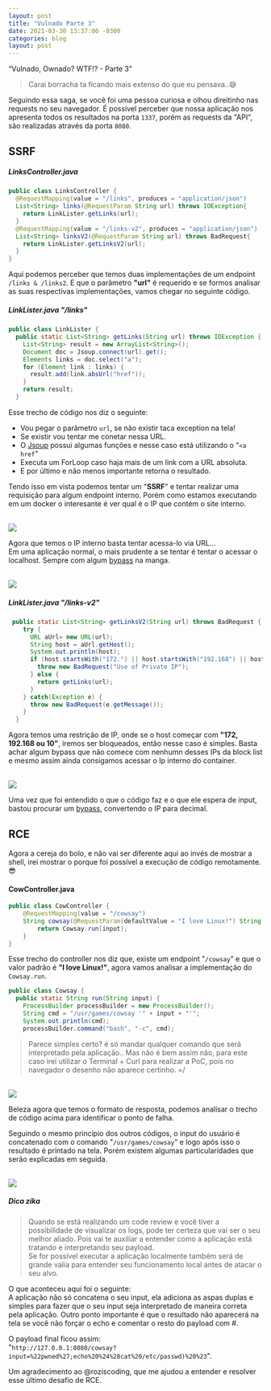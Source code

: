 ```yaml
---
layout: post
title: "Vulnado Parte 3"
date: 2021-03-30 13:37:00 -0300 
categories: blog
layout: post
---
```


“Vulnado, Ownado? WTF!? - Parte 3"
<!--more-->


>Carai borracha ta ficando mais extenso do que eu pensava..😅

Seguindo essa saga, se você foi uma pessoa curiosa e olhou direitinho nas requests no seu navegador. É possível perceber que nossa aplicação nos apresenta todos os resultados na porta `1337`, porém as requests da "API", são realizadas através da porta `8080`.

## SSRF

##### LinksController.java
```java
public class LinksController {
  @RequestMapping(value = "/links", produces = "application/json")
  List<String> links(@RequestParam String url) throws IOException{
    return LinkLister.getLinks(url);
  }
  @RequestMapping(value = "/links-v2", produces = "application/json")
  List<String> linksV2(@RequestParam String url) throws BadRequest{
    return LinkLister.getLinksV2(url);
  }
}
```

Aqui podemos perceber que temos duas implementações de um endpoint `/links & /links2`. E que o parâmetro **"url"** é requerido e se formos analisar as suas respectivas implementações, vamos chegar no seguinte código.

##### LinkLister.java "/links"
```java
public class LinkLister {
  public static List<String> getLinks(String url) throws IOException {
    List<String> result = new ArrayList<String>();
    Document doc = Jsoup.connect(url).get();
    Elements links = doc.select("a");
    for (Element link : links) {
      result.add(link.absUrl("href"));
    }
    return result;
  }
```

Esse trecho de código nos diz o seguinte:
* Vou pegar o parâmetro `url`, se não existir taca exception na tela!
* Se existir vou tentar me conetar nessa URL.
* O [Jsoup](https://jsoup.org/cookbook/extracting-data/selector-syntax) possui algumas funções e nesse caso está utilizando o "`<a href`"
* Executa um ForLoop caso haja mais de um link com a URL absoluta.
* E por último e não menos importante retorna o resultado.

Tendo isso em vista podemos tentar um "**SSRF**" e tentar realizar uma requisição para algum endpoint interno. Porém como estamos executando em um docker o interesante é ver qual é o IP que contém o site interno.

<br>
<img src="/assets/img/Vulnado-5.png">
<br>

Agora que temos o IP interno basta tentar acessa-lo via URL...<br>
Em uma aplicação normal, o mais prudente a se tentar é tentar o acessar o localhost. Sempre com algum [bypass](https://github.com/swisskyrepo/PayloadsAllTheThings/tree/master/Server%20Side%20Request%20Forgery#payloads-with-localhost) na manga.

<br>
<img src="/assets/img/Vulnado-6.png">
<br>

##### LinkLister.java "/links-v2"
```java
 public static List<String> getLinksV2(String url) throws BadRequest {
    try {
      URL aUrl= new URL(url);
      String host = aUrl.getHost();
      System.out.println(host);
      if (host.startsWith("172.") || host.startsWith("192.168") || host.startsWith("10.")){
        throw new BadRequest("Use of Private IP");
      } else {
        return getLinks(url);
      }
    } catch(Exception e) {
      throw new BadRequest(e.getMessage());
    }
  }
```

Agora temos uma restrição de IP, onde se o host começar com **"172, 192.168 ou 10"**, iremos ser bloqueados, então nesse caso é simples. Basta achar algum bypass que não comece com nenhumn desses IPs da block list e mesmo assim ainda consigamos acessar o Ip interno do container.

<br>
<img src="/assets/img/Vulnado-7.png">
<br>

Uma vez que foi entendido o que o código faz e o que ele espera de input, bastou procurar um [bypass](https://www.ipaddressguide.com/ip), convertendo o IP para decimal.

## RCE

Agora a cereja do bolo, e não vai ser diferente aqui ao invés de mostrar a shell, irei mostrar o porque foi possível a execução de código remotamente. 😎

#### CowController.java
```java
public class CowController {
    @RequestMapping(value = "/cowsay")
    String cowsay(@RequestParam(defaultValue = "I love Linux!") String input) {
        return Cowsay.run(input);
    }
}
```
Esse trecho do controller nos diz que, existe um endpoint "`/cowsay`" e que o valor padrão é **"I love Linux!"**, agora vamos analisar a implementação do `Cowsay.run`.

```java
public class Cowsay {
  public static String run(String input) {
    ProcessBuilder processBuilder = new ProcessBuilder();
    String cmd = "/usr/games/cowsay '" + input + "'";
    System.out.println(cmd);
    processBuilder.command("bash", "-c", cmd);
```

> Parece simples certo? é só mandar qualquer comando que será interpretado pela aplicação.. Mas não é bem assim não, para este caso irei utilizar o Terminal + Curl para realizar a PoC, pois no navegador o desenho não aparece certinho. =/

<br>
<img src="/assets/img/Vulnado-8.png">
<br>

Beleza agora que temos o formato de resposta, podemos analisar o trecho de código acima para identificar o ponto de falha.

Seguindo o mesmo princípio dos outros códigos, o input do usuário é concatenado com o comando "`/usr/games/cowsay`" e logo após isso o resultado é printado na tela. Porém existem algumas particularidades que serão explicadas em seguida.

<br>
<img src="/assets/img/Vulnado-9.png">
<br>

##### Dica zika
> Quando se está realizando um code review e você tiver a possibilidade de visualizar os logs, pode ter certeza que vai ser o seu melhor aliado. Pois vai te auxiliar a entender como a aplicação está tratando e interpretando seu payload.<br>
> Se for possível executar a aplicação localmente também será de grande valia para entender seu funcionamento local antes de atacar o seu alvo.


O que aconteceu aqui foi o seguinte:<br>
A aplicação não só concatena o seu input, ela adiciona as aspas duplas e simples para fazer que o seu input seja interpretado de maneira correta pela aplicação. Outro ponto importante é que o resultado não aparecerá na tela se você não forçar o echo e comentar o resto do payload com #.

O payload final ficou assim: <br>
"`http://127.0.0.1:8080/cowsay?input=%22pwned%27;echo%20%24%28cat%20/etc/passwd)%20%23`".

<div class="alert alert-info" role="alert">
Um agradecimento ao @roziscoding, que me ajudou a entender e resolver esse último desafio de RCE.
</div>